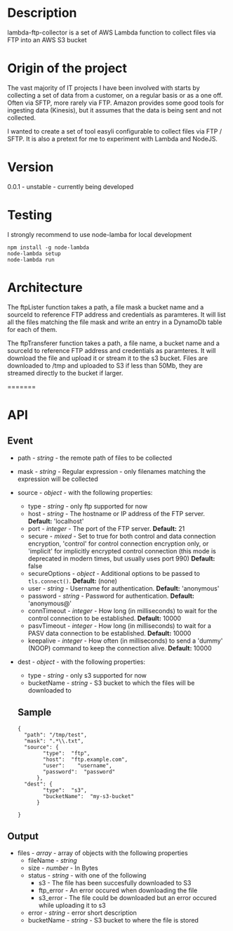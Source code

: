 Description
===========

lambda-ftp-collector is a set of AWS Lambda function to collect files via FTP into an AWS S3 bucket

Origin of the project
=====================

The vast majority of IT projects I have been involved with starts by collecting a set of data from a customer, on a regular basis or as a one off. Often via SFTP, more rarely via FTP.
Amazon provides some good tools for ingesting data (Kinesis), but it assumes that the data is being sent and not collected.

I wanted to create a set of tool easyli configurable to collect files via FTP / SFTP.
It is also a pretext for me to experiment with Lambda and NodeJS.

Version
=======
0.0.1 - unstable - currently being developed

Testing
=======
I strongly recommend to use node-lamba for local development

```
npm install -g node-lambda
node-lambda setup
node-lambda run
```


Architecture
=======
The ftpLister function takes a path, a file mask a bucket name and a sourceId to reference FTP address and credentials as paramteres.
It will list all the files matching the file mask and write an entry in a DynamoDb table for each of them.

The ftpTransferer function takes a path, a file name, a bucket name and a sourceId to reference FTP address and credentials as paramteres.
It will download the file and upload it or stream it to the s3 bucket. Files are downloaded to /tmp and uploaded to S3 if less than 50Mb, they are streamed directly to the bucket if larger.

=======

API
===

Event
------
* path - _string_ - the remote path of files to be collected
* mask - _string_ - Regular expression - only filenames matching the expression will be collected
* source - _object_ - with the following properties:
    * type - _string_ - only ftp supported for now
    * host - _string_ - The hostname or IP address of the FTP server. **Default:** 'localhost'
    * port - _integer_ - The port of the FTP server. **Default:** 21
    * secure - _mixed_ - Set to true for both control and data connection encryption, 'control' for control connection encryption only, or 'implicit' for implicitly encrypted control connection (this mode is deprecated in modern times, but usually uses port 990) **Default:** false
    * secureOptions - _object_ - Additional options to be passed to `tls.connect()`. **Default:** (none)
    * user - _string_ - Username for authentication. **Default:** 'anonymous'
    * password - _string_ - Password for authentication. **Default:** 'anonymous@'
    * connTimeout - _integer_ - How long (in milliseconds) to wait for the control connection to be established. **Default:** 10000
    * pasvTimeout - _integer_ - How long (in milliseconds) to wait for a PASV data connection to be established. **Default:** 10000
    * keepalive - _integer_ - How often (in milliseconds) to send a 'dummy' (NOOP) command to keep the connection alive. **Default:** 10000
* dest - _object_ - with the following properties:
  * type - _string_ - only s3 supported for now
  * bucketName - _string_ - S3 bucket to which the files will be downloaded to



  Sample
  ------
  ```
  {
    "path": "/tmp/test",
    "mask": ".*\\.txt",
    "source": {
          "type":  "ftp",
          "host":  "ftp.example.com",
          "user":    "username",
          "password":  "password"
        },
    "dest": {
          "type":  "s3",
          "bucketName":  "my-s3-bucket"
        }

  }
  ```

Output
------
* files - _array_ - array of objects with the following properties
  * fileName - _string_
  * size - _number_ - In Bytes
  * status - _string_ - with one of the following
    * s3 - The file has been succesfully downloaded to S3
    * ftp_error - An error occured when downloading the file
    * s3_error - The file could be downloaded but an error occured while uploading it to s3
  * error - _string_ - error short description
  * bucketName - _string_ - S3 bucket to where the file is stored
